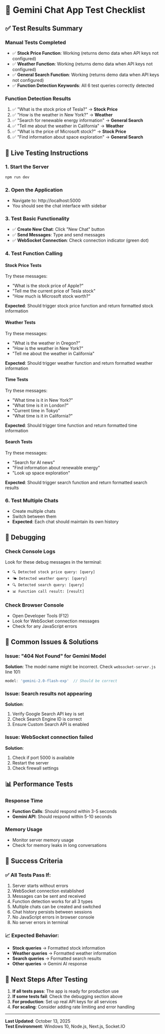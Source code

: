 # 🧪 Gemini Chat App Test Checklist

## ✅ Test Results Summary

### Manual Tests Completed
- ✅ **Stock Price Function**: Working (returns demo data when API keys not configured)
- ✅ **Weather Function**: Working (returns demo data when API keys not configured)  
- ✅ **General Search Function**: Working (returns demo data when API keys not configured)
- ✅ **Function Detection Keywords**: All 6 test queries correctly detected

### Function Detection Results
1. ✅ "What is the stock price of Tesla?" → **Stock Price**
2. ✅ "How is the weather in New York?" → **Weather**
3. ✅ "Search for renewable energy information" → **General Search**
4. ✅ "Tell me about the weather in California" → **Weather**
5. ✅ "What is the price of Microsoft stock?" → **Stock Price**
6. ✅ "Find information about space exploration" → **General Search**

## 🚀 Live Testing Instructions

### 1. Start the Server
```bash
npm run dev
```

### 2. Open the Application
- Navigate to: http://localhost:5000
- You should see the chat interface with sidebar

### 3. Test Basic Functionality
- ✅ **Create New Chat**: Click "New Chat" button
- ✅ **Send Messages**: Type and send messages
- ✅ **WebSocket Connection**: Check connection indicator (green dot)

### 4. Test Function Calling

#### Stock Price Tests
Try these messages:
- "What is the stock price of Apple?"
- "Tell me the current price of Tesla stock"
- "How much is Microsoft stock worth?"

**Expected**: Should trigger stock price function and return formatted stock information

#### Weather Tests  
Try these messages:
- "What is the weather in Oregon?"
- "How is the weather in New York?"
- "Tell me about the weather in California"

**Expected**: Should trigger weather function and return formatted weather information

#### Time Tests
Try these messages:
- "What time is it in New York?"
- "What time is it in London?"
- "Current time in Tokyo"
- "What time is it in California?"

**Expected**: Should trigger time function and return formatted time information

#### Search Tests
Try these messages:
- "Search for AI news"
- "Find information about renewable energy"
- "Look up space exploration"

**Expected**: Should trigger search function and return formatted search results


### 6. Test Multiple Chats
- Create multiple chats
- Switch between them
- **Expected**: Each chat should maintain its own history

## 🔧 Debugging

### Check Console Logs
Look for these debug messages in the terminal:
- `🔍 Detected stock price query: [query]`
- `🌤️ Detected weather query: [query]`  
- `🔍 Detected search query: [query]`
- `📊 Function call result: [result]`

### Check Browser Console
- Open Developer Tools (F12)
- Look for WebSocket connection messages
- Check for any JavaScript errors

## 🐛 Common Issues & Solutions

### Issue: "404 Not Found" for Gemini Model
**Solution**: The model name might be incorrect. Check `websocket-server.js` line 101:
```javascript
model: 'gemini-2.0-flash-exp'  // Should be correct
```

### Issue: Search results not appearing
**Solution**: 
1. Verify Google Search API key is set
2. Check Search Engine ID is correct
3. Ensure Custom Search API is enabled

### Issue: WebSocket connection failed
**Solution**:
1. Check if port 5000 is available
2. Restart the server
3. Check firewall settings

## 📊 Performance Tests

### Response Time
- **Function Calls**: Should respond within 3-5 seconds
- **Gemini API**: Should respond within 5-10 seconds

### Memory Usage
- Monitor server memory usage
- Check for memory leaks in long conversations

## 🎯 Success Criteria

### ✅ All Tests Pass If:
1. Server starts without errors
2. WebSocket connection established
3. Messages can be sent and received
4. Function detection works for all 3 types
5. Multiple chats can be created and switched
6. Chat history persists between sessions
7. No JavaScript errors in browser console
8. No server errors in terminal

### 📈 Expected Behavior:
- **Stock queries** → Formatted stock information
- **Weather queries** → Formatted weather information
- **Search queries** → Formatted search results
- **Other queries** → Gemini AI response

## 🔄 Next Steps After Testing

1. **If all tests pass**: The app is ready for production use
2. **If some tests fail**: Check the debugging section above
3. **For production**: Set up real API keys for all services
4. **For scaling**: Consider adding rate limiting and error handling

---

**Last Updated**: October 13, 2025  
**Test Environment**: Windows 10, Node.js, Next.js, Socket.IO
